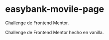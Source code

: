 # easybank-movile-page
Challenge de Frontend Mentor.

Challenge de Frontend Mentor hecho en vanilla.


